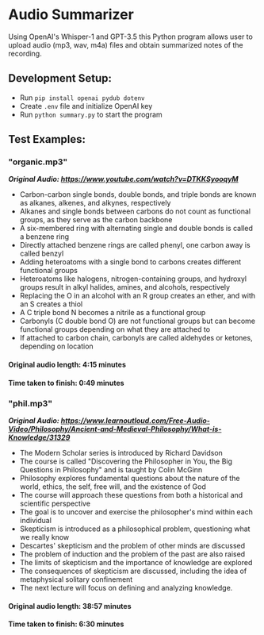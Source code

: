 # Audio Summarizer 

Using OpenAI's Whisper-1 and GPT-3.5 this Python program allows user to upload audio (mp3, wav, m4a) files and obtain summarized notes of the recording.

## Development Setup:
- Run `pip install openai pydub dotenv`
- Create `.env` file and initialize OpenAI key
- Run `python summary.py` to start the program


## Test Examples:

### "organic.mp3"
*****Original Audio:** https://www.youtube.com/watch?v=DTKKSyooqyM***

- Carbon-carbon single bonds, double bonds, and triple bonds are known as alkanes, alkenes, and alkynes, respectively
- Alkanes and single bonds between carbons do not count as functional groups, as they serve as the carbon backbone
- A six-membered ring with alternating single and double bonds is called a benzene ring
- Directly attached benzene rings are called phenyl, one carbon away is called benzyl
- Adding heteroatoms with a single bond to carbons creates different functional groups
- Heteroatoms like halogens, nitrogen-containing groups, and hydroxyl groups result in alkyl halides, amines, and alcohols, respectively
- Replacing the O in an alcohol with an R group creates an ether, and with an S creates a thiol
- A C triple bond N becomes a nitrile as a functional group
- Carbonyls (C double bond O) are not functional groups but can become functional groups depending on what they are attached to
- If attached to carbon chain, carbonyls are called aldehydes or ketones, depending on location

#### Original audio length: 4:15 minutes
#### Time taken to finish: 0:49 minutes

### "phil.mp3"
*****Original Audio:** https://www.learnoutloud.com/Free-Audio-Video/Philosophy/Ancient-and-Medieval-Philosophy/What-is-Knowledge/31329***

- The Modern Scholar series is introduced by Richard Davidson
- The course is called "Discovering the Philosopher in You, the Big Questions in Philosophy" and is taught by Colin McGinn
- Philosophy explores fundamental questions about the nature of the world, ethics, the self, free will, and the existence of God
- The course will approach these questions from both a historical and scientific perspective
- The goal is to uncover and exercise the philosopher's mind within each individual
- Skepticism is introduced as a philosophical problem, questioning what we really know
- Descartes' skepticism and the problem of other minds are discussed
- The problem of induction and the problem of the past are also raised
- The limits of skepticism and the importance of knowledge are explored
- The consequences of skepticism are discussed, including the idea of metaphysical solitary confinement
- The next lecture will focus on defining and analyzing knowledge.

#### Original audio length: 38:57 minutes
#### Time taken to finish: 6:30 minutes

